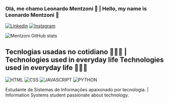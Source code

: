 

### Olá, me chamo Leonardo Mentzoni 👋 | Hello, my name is Leonardo Mentzoni 👋
[![Linkedin](https://img.shields.io/badge/LinkedIn-0077B5?style=for-the-badge&logo=linkedin&logoColor=white)](https://www.linkedin.com/in/leonardomentzoni/)
[![Instagram](https://img.shields.io/badge/Instagram-E4405F?style=for-the-badge&logo=instagram&logoColor=white)](https://instagram.com/leomentzoni)

![Mentzoni GitHub stats](https://github-readme-stats.vercel.app/api?username=leonardomentzoni&show_icons=true&theme=radical)

## Tecnlogias usadas no cotidiano 👨🏽‍💻 | Technologies used in everyday life Technologies used in everyday life 👨🏽‍💻

![HTML](https://img.shields.io/badge/HTML-239120?style=for-the-badge&logo=html5&logoColor=white)
![CSS](https://img.shields.io/badge/CSS-239120?&style=for-the-badge&logo=css3&logoColor=white)
![JAVASCRIPT](https://img.shields.io/badge/JavaScript-F7DF1E?style=for-the-badge&logo=javascript&logoColor=black)
![PYTHON](https://img.shields.io/badge/Python-14354C?style=for-the-badge&logo=python&logoColor=white)

Estudante de Sistemas de Informações apaixonado por tecnologia. | 
Information Systems student passionate about technology.
